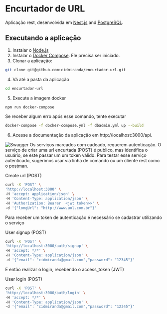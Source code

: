 # Encurtador de URL

Aplicação rest, desenvolvida em [Nest.js](https://nestjs.com/) and [PostgreSQL](https://www.postgresql.org/).

## Executando a aplicação

1. Instalar o [Node.js](https://nodejs.org/en/download/)
2. Instalar o [Docker Compose](https://docs.docker.com/compose/install/). Ele precisa ser iniciado.
3. Clonar a aplicação:

```bash
git clone git@github.com:cidmiranda/encurtador-url.git
```

4. Vá até a pasta da aplicação

```bash
cd encurtador-url
```

5. Execute a imagem docker

```bash
npm run docker-compose
```

Se receber algum erro após esse comando, tente executar

```bash
docker-compose -f docker-compose.yml -f dbadmin.yml up --build
```

6. Acesse a documentação da aplicação em http://localhost:3000/api.

![Swagger](https://drive.google.com/file/d/1ahJtYeJ9C7THLgHKbCfwud9D-os8kVGy/view?usp=sharing)
Os serviços marcados com cadeado, requerem autenticação. O serviço de criar uma url encurtada (POST) é publico, mas identifica o usuário, se este passar um um token válido. Para testar esse serviço autenticado, sugerimos usar via linha de comando ou um cliente rest como o postman.

Create url (POST)

```bash
curl -X 'POST' \
'http://localhost:3000' \
-H 'accept: application/json' \
-H 'Content-Type: application/json' \
-H 'Authorization: Bearer  <jwt token>>' \
-d '{"longUrl": "http://www.uol.com.br"}'
```

Para receber um token de autenticação é necessário se cadastrar utilizando o serviço 

User signup (POST)

```bash
curl -X 'POST' \
'http://localhost:3000/auth/signup' \
-H 'accept: */*' \
-H 'Content-Type: application/json' \
-d '{"email": "cidmiranda@gmail.com","password": "12345"}'
```

E então realizar o login, recebendo o access_token (JWT)

User login (POST)

```bash
curl -X 'POST' \
'http://localhost:3000/auth/login' \
-H 'accept: */*' \
-H 'Content-Type: application/json' \
-d '{"email": "cidmiranda@gmail.com","password": "12345"}'
```

